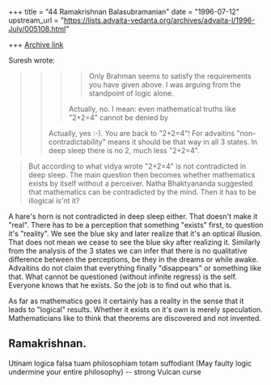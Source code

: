 +++
title = "44 Ramakrishnan Balasubramanian"
date = "1996-07-12"
upstream_url = "https://lists.advaita-vedanta.org/archives/advaita-l/1996-July/005108.html"

+++
[Archive link](https://lists.advaita-vedanta.org/archives/advaita-l/1996-July/005108.html)

Suresh wrote:

>> >>   Only Brahman seems to satisfy the requirements you have given above. I
> was
>> >>  arguing
>> >>   from the standpoint of logic alone.
>> >>
>> >
>> >Actually, no. I mean: even mathematical truths like "2+2=4" cannot be denied
>by
>>
>> Actually, yes :-). You are back to "2+2=4"! For advaitins
>> "non-contradictability" means it should be that way in all 3 states. In deep
>> sleep there is no 2, much less "2+2=4".

>  But according to what vidya wrote "2+2=4" is not contradicted in deep sleep.
>  The main question then becomes whether mathematics exists by itself without
>  a perceiver. Natha Bhaktyananda suggested that mathematics can be
>contradicted
>  by the mind. Then it has to be illogical is'nt it?

A hare's horn is not contradicted in deep sleep either. That doesn't make it
"real". There has to be a perception that something "exists" first, to question
it's "reality". We see the blue sky and later realize that it's an optical
illusion. That does not mean we cease to see the blue sky after realizing it.
Similarly from the analysis of the 3 states we can infer that there is no
qualitative difference between the perceptions, be they in the dreams or while
awake. Advaitins do not claim that everything finally "disappears" or something
like that. What cannot be questioned (without infinite regress) is the self.
Everyone knows that he exists. So the job is to find out who that is.

As far as mathematics goes it certainly has a reality in the sense that it
leads to "logical" results. Whether it exists on it's own is merely
speculation. Mathematicians like to think that theorems are discovered and not
invented.

Ramakrishnan.
--
Utinam logica falsa tuam philosophiam totam suffodiant (May faulty logic
undermine your entire philosophy)           -- strong Vulcan curse

